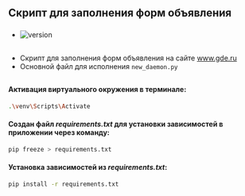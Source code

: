 ## Скрипт для заполнения форм объявления
###
* ![version](https://img.shields.io/badge/Python-v_3.10-informational/?style=social&logo=Python)
##
* Скрипт для заполнения форм объявления на сайте www.gde.ru 
* Основной файл для исполнения `new_daemon.py`
##
#### Активация виртуального окружения в терминале:
```sh
.\venv\Scripts\Activate
```
#### Создан файл _requirements.txt_ для установки зависимостей в приложении через команду:
```sh
pip freeze > requirements.txt
```
#### Установка зависимостей из _requirements.txt_:
```sh
pip install -r requirements.txt
```
